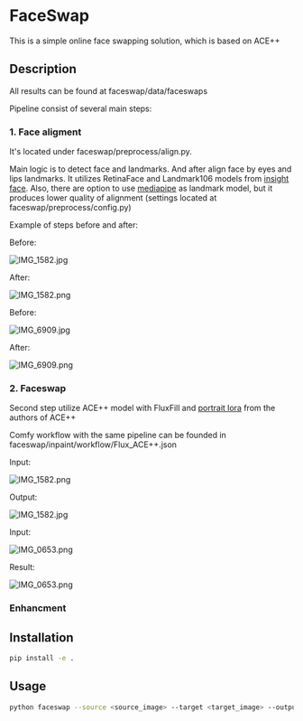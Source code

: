# FaceSwap

This is a simple online face swapping solution, which is based on ACE++

## Description

All results can be found at faceswap/data/faceswaps

Pipeline consist of several main steps:

### 1. Face aligment

It's located under faceswap/preprocess/align.py.

Main logic is to detect face and landmarks. And after align face by eyes and lips landmarks.
It utilizes RetinaFace and Landmark106 models from [insight face](https://github.com/deepinsight/insightface).
Also, there are option to use [mediapipe](https://github.com/google-ai-edge/mediapipe) as landmark model, but it produces lower quality of alignment (settings located at faceswap/preprocess/config.py)


Example of steps before and after:

Before:

![IMG_1582.jpg](faceswap/data/raw/IMG_1582.jpg)

After:

![IMG_1582.png](faceswap/data/aligned/IMG_1582.png)

Before:

![IMG_6909.jpg](faceswap/data/raw/IMG_6909.jpg)

After:

![IMG_6909.png](faceswap/data/aligned/IMG_6909.png)

### 2. Faceswap

Second step utilize ACE++ model with FluxFill and [portrait lora](https://huggingface.co/ali-vilab/ACE_Plus/tree/main/portrait) from the authors of ACE++

Comfy workflow with the same pipeline can be founded in faceswap/inpaint/workflow/Flux_ACE++.json

Input:

![IMG_1582.png](faceswap/data/aligned/IMG_1582.png)

Output:

![IMG_1582.jpg](faceswap/data/faceswaps/IMG_1582.jpg)


Input:

![IMG_0653.png](faceswap/data/aligned/IMG_0653.png)

Result:

![IMG_0653.png](faceswap/data/faceswaps/IMG_0653.png)

### Enhancment



## Installation

```bash
pip install -e .
```

## Usage

```bash
python faceswap --source <source_image> --target <target_image> --output <output_image>
```
